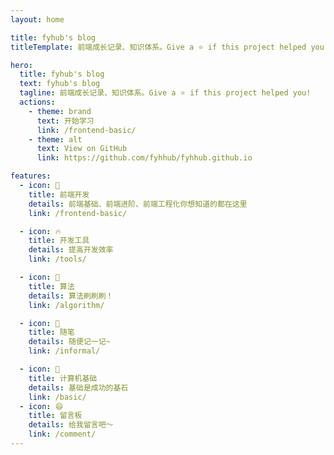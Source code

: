 ```yaml
---
layout: home

title: fyhub's blog
titleTemplate: 前端成长记录、知识体系。Give a ⭐️ if this project helped you!

hero:
  title: fyhub's blog
  text: fyhub's blog
  tagline: 前端成长记录、知识体系。Give a ⭐️ if this project helped you!
  actions:
    - theme: brand
      text: 开始学习
      link: /frontend-basic/
    - theme: alt
      text: View on GitHub
      link: https://github.com/fyhhub/fyhhub.github.io

features:
  - icon: 🚀
    title: 前端开发
    details: 前端基础、前端进阶、前端工程化你想知道的都在这里
    link: /frontend-basic/

  - icon: 🔥
    title: 开发工具
    details: 提高开发效率
    link: /tools/

  - icon: 🌈
    title: 算法
    details: 算法刷刷刷！
    link: /algorithm/

  - icon: 📒
    title: 随笔
    details: 随便记一记~
    link: /informal/

  - icon: 🔋
    title: 计算机基础
    details: 基础是成功的基石
    link: /basic/
  - icon: 😄
    title: 留言板
    details: 给我留言吧～
    link: /comment/
---
```


